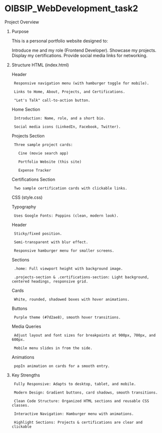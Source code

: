 # OIBSIP_WebDevelopment_task2

Project Overview
1. Purpose
   
    This is a personal portfolio website designed to:
   
      Introduce me and my role (Frontend Developer).
      Showcase my projects.
      Display my certifications.
      Provide social media links for networking.
3. Structure
    HTML (index.html)
    
      Header
      
        Responsive navigation menu (with hamburger toggle for mobile).
        
        Links to Home, About, Projects, and Certifications.
        
        "Let's Talk" call-to-action button.
        
      Home Section
      
        Introduction: Name, role, and a short bio.
        
        Social media icons (LinkedIn, Facebook, Twitter).
      
      Projects Section
      
        Three sample project cards:
      
          Cine (movie search app)
          
          Portfolio Website (this site)
          
          Expense Tracker
      
      Certifications Section
      
        Two sample certification cards with clickable links.
      
    CSS (style.css)
    
    Typography
    
        Uses Google Fonts: Poppins (clean, modern look).
    
    Header
    
        Sticky/fixed position.
        
        Semi-transparent with blur effect.
        
        Responsive hamburger menu for smaller screens.
    
    Sections
    
        .home: Full viewport height with background image.
        
        .projects-section & .certifications-section: Light background, centered headings, responsive grid.
    
    Cards
    
        White, rounded, shadowed boxes with hover animations.
    
    Buttons
    
        Purple theme (#7d2ae8), smooth hover transitions.
    
    Media Queries
    
        Adjust layout and font sizes for breakpoints at 900px, 700px, and 600px.
    
        Mobile menu slides in from the side.
    
    Animations
    
        popIn animation on cards for a smooth entry.

4. Key Strengths

        Fully Responsive: Adapts to desktop, tablet, and mobile.
        
        Modern Design: Gradient buttons, card shadows, smooth transitions.
        
        Clean Code Structure: Organized HTML sections and reusable CSS classes.
        
        Interactive Navigation: Hamburger menu with animations.
        
        Highlight Sections: Projects & certifications are clear and clickable
